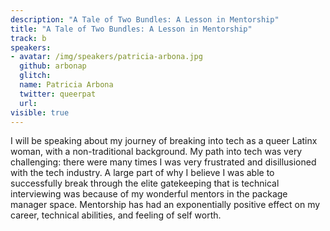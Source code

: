 ```yaml
---
description: "A Tale of Two Bundles: A Lesson in Mentorship"
title: "A Tale of Two Bundles: A Lesson in Mentorship"
track: b
speakers:
- avatar: /img/speakers/patricia-arbona.jpg
  github: arbonap
  glitch:
  name: Patricia Arbona
  twitter: queerpat
  url:
visible: true
---
```


I will be speaking about my journey of breaking into tech as a queer Latinx woman, with a non-traditional background. My path into tech was very challenging: there were many times I was very frustrated and disillusioned with the tech industry. A large part of why I believe I was able to successfully break through the elite gatekeeping that is technical interviewing was because of my wonderful mentors in the package manager space. Mentorship has had an exponentially positive effect on my career, technical abilities, and feeling of self worth.
